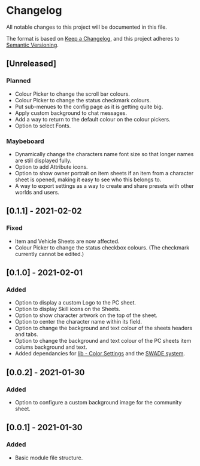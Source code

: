 # Changelog
All notable changes to this project will be documented in this file.

The format is based on [Keep a Changelog](https://keepachangelog.com/en/1.0.0/),
and this project adheres to [Semantic Versioning](https://semver.org/spec/v2.0.0.html).

## [Unreleased]
### Planned
- Colour Picker to change the scroll bar colours.
- Colour Picker to change the status checkmark colours.
- Put sub-menues to the config page as it is getting quite big.
- Apply custom background to chat messages.
- Add a way to return to the default colour on the colour pickers.
- Option to select Fonts.
### Maybeboard
- Dynamically change the characters name font size so that longer names are still displayed fully.
- Option to add Attribute icons.
- Option to show owner portrait on item sheets if an item from a character sheet is opened, making it easy to see who this belongs to.
- A way to export settings as a way to create and share presets with other worlds and users.

## [0.1.1] - 2021-02-02
### Fixed
- Item and Vehicle Sheets are now affected.
- Colour Picker to change the status checkbox colours. (The checkmark currently cannot be edited.)

## [0.1.0] - 2021-02-01
### Added
- Option to display a custom Logo to the PC sheet.
- Option to display Skill icons on the Sheets.
- Option to show character artwork on the top of the sheet.
- Option to center the character name within its field.
- Option to change the background and text colour of the sheets headers and tabs.
- Option to change the background and text colour of the PC sheets item colums background and text.
- Added dependancies for [lib - Color Settings](https://foundryvtt.com/packages/colorsettings/) and the [SWADE system](https://foundryvtt.com/packages/swade/).

## [0.0.2] - 2021-01-30
### Added
- Option to configure a custom background image for the community sheet.

## [0.0.1] - 2021-01-30
### Added
- Basic module file structure.